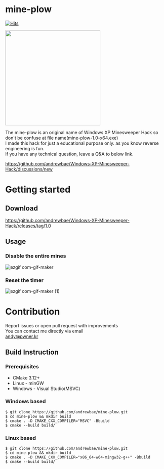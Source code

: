 # mine-plow
[![Hits](https://hits.seeyoufarm.com/api/count/incr/badge.svg?url=https%3A%2F%2Fgithub.com%2Fandrewbae%2Fmine-plow&count_bg=%2379C83D&title_bg=%23555555&icon=&icon_color=%23FFFFFF&title=hits&edge_flat=false)](https://hits.seeyoufarm.com)  

<img src="https://user-images.githubusercontent.com/40394063/111699953-1e439580-887c-11eb-98c1-5b03a59f044e.png" width=300px>

The mine-plow is an original name of Windows XP Minesweeper Hack so don't be confuse at file name(mine-plow-1.0-x64.exe)  
I made this hack for just a educational purpose only. as you know reverse engineering is fun.  
If you have any technical question, leave a Q&A to below link.  

https://github.com/andrewbae/Windows-XP-Minesweeper-Hack/discussions/new
# Getting started
## Download
https://github.com/andrewbae/Windows-XP-Minesweeper-Hack/releases/tag/1.0
## Usage
### Disable the entire mines
  ![ezgif com-gif-maker](https://user-images.githubusercontent.com/40394063/111704023-dcb5e900-8881-11eb-93d6-153535d4c67c.gif)  
### Reset the timer
 ![ezgif com-gif-maker (1)](https://user-images.githubusercontent.com/40394063/111704518-9d3bcc80-8882-11eb-9bec-25ed9a6a110f.gif)

# Contribution
Report issues or open pull request with improvements  
You can contact me directly via email  
andy@pwner.kr
## Build Instruction
### Prerequisites
* CMake 3.12+
* Linux - minGW 
* Windows - Visual Studio(MSVC)

### Windows based

```shall
$ git clone https://github.com/andrewbae/mine-plow.git
$ cd mine-plow && mkdir build 
$ cmake . -D CMAKE_CXX_COMPILER="MSVC" -Bbuild
$ cmake --build build/
```
### Linux based
```shall
$ git clone https://github.com/andrewbae/mine-plow.git
$ cd mine-plow && mkdir build 
$ cmake . -D CMAKE_CXX_COMPILER="x86_64-w64-mingw32-g++" -Bbuild
$ cmake --build build/
```
